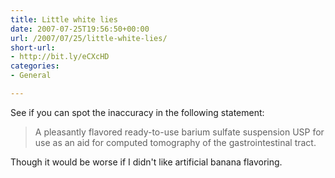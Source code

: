 ```yaml
---
title: Little white lies
date: 2007-07-25T19:56:50+00:00
url: /2007/07/25/little-white-lies/
short-url:
- http://bit.ly/eCXcHD
categories:
- General

---
```

<div class='microid-mailto+http:sha1:123c3cd7dba3d53d2cc146e93f3c7904242a1dac'>

See if you can spot the inaccuracy in the following statement:
<blockquote>

A pleasantly flavored ready-to-use barium sulfate suspension USP for use as an aid for computed tomography of the gastrointestinal tract.

</blockquote>
Though it would be worse if I didn't like artificial banana flavoring.

